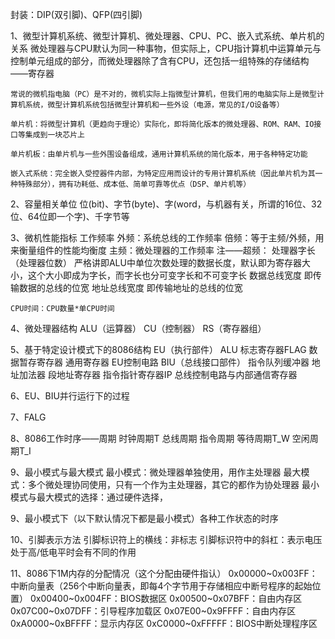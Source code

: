 封装：DIP(双引脚)、QFP(四引脚)

1、微型计算机系统、微型计算机、微处理器、CPU、PC、嵌入式系统、单片机的关系
  微处理器与CPU默认为同一种事物，但实际上，CPU指计算机中运算单元与控制单元组成的部分，而微处理器除了含有CPU，还包括一组特殊的存储结构——寄存器
	
	常说的微机指电脑（PC）是不对的，微机实际上指微型计算机，但我们用的电脑实际上是微型计算机系统，微型计算机系统包括微型计算机和一些外设（电源，常见的I/O设备等）

	单片机：将微型计算机（更趋向于理论）实际化，即将简化版本的微处理器、ROM、RAM、IO接口等集成到一块芯片上
	
	单片机板：由单片机与一些外围设备组成，通用计算机系统的简化版本，用于各种特定功能
	
	嵌入式系统：完全嵌入受控器件内部，为特定应用而设计的专用计算机系统（因此单片机为其一种特殊部分），拥有功耗低、成本低、简单可靠等优点（DSP、单片机等）
	
2、容量相关单位
	位(bit)、字节(byte)、字(word，与机器有关，所谓的16位、32位、64位即一个字)、千字节等

3、微机性能指标
	工作频率
		外频：系统总线的工作频率
		倍频：等于主频/外频，用来衡量组件的性能均衡度
		主频：微处理器的工作频率
		注——超频：
	处理器字长（处理器位数）
		严格讲即ALU中单位次数处理的数据长度，默认即为寄存器大小，这个大小即成为字长，而字长也分可变字长和不可变字长
	数据总线宽度
		即传输数据的总线的位宽
	地址总线宽度
		即传输地址的总线的位宽
		
	
	CPU时间：CPU数量*单CPU时间

4、微处理器结构
	ALU（运算器）
	CU（控制器）
	RS（寄存器组）

5、基于特定设计模式下的8086结构
	EU（执行部件）
		ALU
		标志寄存器FLAG
		数据暂存寄存器
		通用寄存器
		EU控制电路
	BIU（总线接口部件）
		指令队列缓冲器
		地址加法器
		段地址寄存器
		指令指针寄存器IP
		总线控制电路与内部通信寄存器
		
6、EU、BIU并行运行下的过程

7、FALG

8、8086工作时序——周期
	时钟周期T
	总线周期
	指令周期
	等待周期T_W
	空闲周期T_I
	
9、最小模式与最大模式
	最小模式：微处理器单独使用，用作主处理器
	最大模式：多个微处理协同使用，只有一个作为主处理器，其它的都作为协处理器
	最小模式与最大模式的选择：通过硬件选择，
	
9、最小模式下（以下默认情况下都是最小模式）各种工作状态的时序

10、引脚表示方法
	引脚标识符上的横线：非标志
	引脚标识符中的斜杠：表示电压处于高/低电平时会有不同的作用
	
11、8086下1M内存的分配情况（这个分配由硬件指认）
	0x00000~0x003FF：中断向量表（256个中断向量表，即每4个字节用于存储相应中断号程序的起始位置）
	0x00400~0x004FF：BIOS数据区
	0x00500~0x07BFF：自由内存区
	0x07C00~0x07DFF：引导程序加载区
	0x07E00~0x9FFFF：自由内存区
	0xA0000~0xBFFFF：显示内存区
	0xC0000~0xFFFFF：BIOS中断处理程序区

